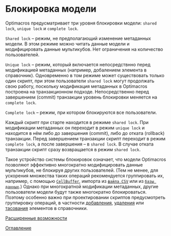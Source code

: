 # Блокировка модели

Optimacros предусматривает три уровня блокировки модели: `shared lock`, `unique lock` и `complete lock`.

`Shared lock` – режим, не предполагающий изменение метаданных модели. В этом режиме можно читать данные модели и модифицировать данные мультикубов. Нет ограничения на количество пользователей.

`Unique lock` – режим, который включается непосредствнно перед модификацией метаданных (например, добалением элемента в справочник). Одновременно в 
том режиме может существовать только один скрипт, при этом пользователи `shared lock` могут продолжать свою работу, поскольку модификация метаданных в Optimacros построена на транзакционном подходе. Непосредственно перед завершением (commit) транзакции уровень блокировки меняется на `complete lock`.

`Complete lock` – режим, при котором блокируются все пользователи.

Каждый скрипт при старте находится в режиме `shared lock`. При модификации метаданных он переходит в режим `unique lock` и находится в нём либо до завершения (commit), либо до отката (rollback) транзакции. Перед завершением транзакции скрипт переходит в режим `complete lock`, а после завершения – в `shared lock`. В случае отката транзакции скрипт сразу возвращается в режим `shared lock`.

Такое устройство системы блокировок означает, что модели Optimacros позволяют эффективно многократно модифицировать данные мультикубов, не блокируя других пользователей. (Тем не менее, для ускорения множества таких операций рекомендуется группировать их, например, с помощью [`CellBuffer`](../API/common.md#CellBuffer), импорта из [`файла CSV`](../API/exportImport.md#import) или из [`базы данных`](../API/relationalDB.md#DBimport).) Однако при многократной модификации метаданных, другие пользователи модели будут также многократно блокироваться. Поэтому особенно важно при проектировании скриптов предусмотреть группировку операций, в частности [добавления](../API/elementsManipulator.md#ElementsCreator), [удаления](../API/elementsManipulator.md#ElementsDeleter) или [тасования](../API/elementsManipulator.md#ElementsReorder) элементов в справочники.

[Расширенные возможности](advancedFeatues.md)

[Оглавление](../README.md)
